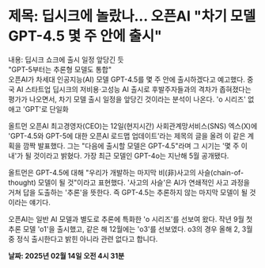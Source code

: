 # **제목: 딥시크에 놀랐나... 오픈AI "차기 모델 GPT-4.5 몇 주 안에 출시"**

  내용: 딥시크 쇼크에 출시 일정 앞당긴 듯  
"GPT-5부터는 추론형 모델도 통합"  
오픈AI가 차세대 인공지능(AI) 모델 GPT-4.5를 몇 주 안에 출시하겠다고 예고했다. 중국 AI 스타트업 딥시크의 저비용·고성능 AI 출시로 후발주자들과의 격차가 좁혀졌다는 평가가 나오면서, 차기 모델 출시 일정을 앞당긴 것이라는 분석이 나온다. 'o 시리즈' 없애고 'GPT'로 단일화  

올트먼 오픈AI 최고경영자(CEO)는 12일(현지시간) 사회관계망서비스(SNS) 엑스(X)에 'GPT-4.5와 GPT-5에 대한 오픈AI 로드맵 업데이트'라는 제목의 글을 올려 이 같은 계획을 깜짝 발표했다. 그는 "다음에 출시할 모델은 GPT-4.5"라며 그 시기는 '몇 주 이내'가 될 것이라고 밝혔다. 가장 최근 모델인 GPT-4o는 지난해 5월 공개됐다.  

올트먼은 GPT-4.5에 대해 "우리가 개발하는 마지막 비(非)사고의 사슬(chain-of-thought) 모델이 될 것"이라고 표현했다. '사고의 사슬'은 AI가 연쇄적인 사고 과정을 거쳐 답을 도출하는 '추론'을 뜻한다. 즉 GPT-4.5는 추론하지 않는 마지막 모델이 될 것이라는 얘기다.  

오픈AI는 일반 AI 모델과 별도로 추론에 특화한 'o 시리즈'를 선보여 왔다. 작년 9월 첫 추론 모델 'o1'을 출시했고, 같은 해 12월에는 'o3'를 선보였다. o3의 경우 올해 2, 3월 중 정식 출시한다고 밝힌 아니라 관련 없다고 합니다.

  **날짜: 2025년 02월 14일 오전 4시 31분**